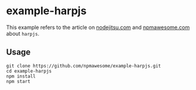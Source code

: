 example-harpjs
==============

This example refers to the article on [nodejitsu.com](http://...) and [npmawesome.com](http://...) about `harpjs`.

## Usage

    git clone https://github.com/npmawesome/example-harpjs.git
    cd example-harpjs
    npm install
    npm start
